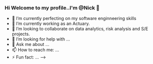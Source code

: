 ### Hi Welcome to my profile..I'm @Nick 👋

- 🔭 I’m currently perfecting on my software enginneering skills
- 🌱 I’m  currently working as an Actuary.
- 👯 I’m looking to collaborate on  data analytics, risk analysis and S/E projects.
- 🤔 I’m looking for help with ...
- 💬 Ask me about ...
- 📫 How to reach me: ...
- ⚡ Fun fact: ...
-->

